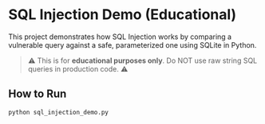 # SQL Injection Demo (Educational)

This project demonstrates how SQL Injection works by comparing a vulnerable query against a safe, parameterized one using SQLite in Python.

> ⚠️ This is for **educational purposes only**. Do NOT use raw string SQL queries in production code. ⚠️

##  How to Run

```bash
python sql_injection_demo.py
